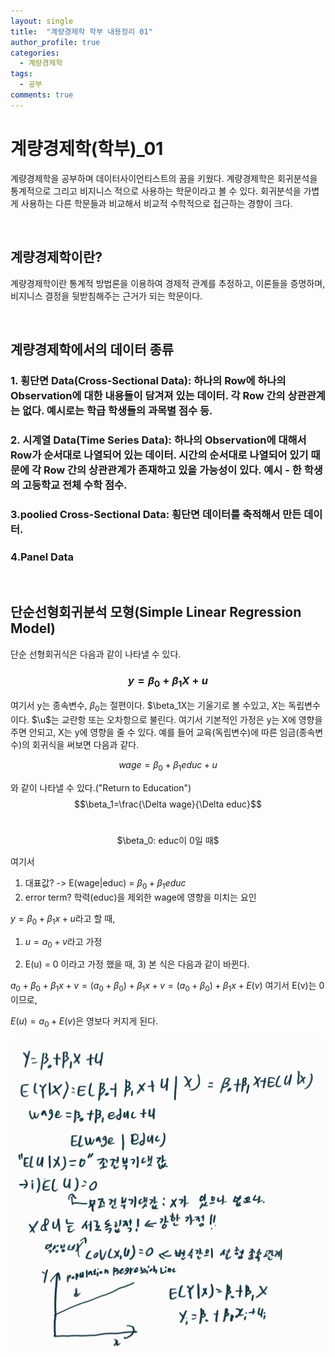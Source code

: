 ```yaml
---
layout: single
title:  "계량경제학 학부 내용정리 01"
author_profile: true
categories:
  - 계량경제학
tags:
  - 공부
comments: true
---
```


# 계량경제학(학부)_01
계량경제학을 공부하며 데이터사이언티스트의 꿈을 키웠다. 계량경제학은 회귀분석을 통계적으로 그리고 비지니스 적으로 사용하는 학문이라고 볼 수 있다. 회귀분석을 가볍게 사용하는 다른 학문들과 비교해서 비교적 수학적으로 접근하는 경향이 크다.

<br />

## 계량경제학이란?
계량경제학이란 통계적 방법론을 이용하여 경제적 관계를 추정하고, 이론들을 증명하며, 비지니스 결정을 뒷받침해주는 근거가 되는 학문이다.

<br />

## 계량경제학에서의 데이터 종류
### 1. 횡단면 Data(Cross-Sectional Data): 하나의 Row에 하나의 Observation에 대한 내용들이 담겨져 있는 데이터. 각 Row 간의 상관관계는 없다. 예시로는 학급 학생들의 과목별 점수 등.
### 2. 시계열 Data(Time Series Data): 하나의 Observation에 대해서 Row가 순서대로 나열되어 있는 데이터. 시간의 순서대로 나열되어 있기 때문에 각 Row 간의 상관관계가 존재하고 있을 가능성이 있다. 예시 - 한 학생의 고등학교 전체 수학 점수.
### 3.poolied Cross-Sectional Data: 횡단면 데이터를 축적해서 만든 데이터.
### 4.Panel Data

<br />

## 단순선형회귀분석 모형(Simple Linear Regression Model)
단순 선형회귀식은 다음과 같이 나타낼 수 있다.
### $$y=\beta_0+\beta_1X+u$$
여기서 y는 종속변수, $\beta_0$는 절편이다. $\beta_1X는 기울기로 볼 수있고, $X$는 독립변수이다. $\u$는 교란항 또는 오차항으로 불린다. 여기서 기본적인 가정은 y는 X에 영향을 주면 안되고, X는 y에 영향을 줄 수 있다. 예를 들어 교육(독립변수)에 따른 임금(종속변수)의 회귀식을 써보면 다음과 같다.

$$wage=\beta_0+\beta_1educ+u$$

와 같이 나타낼 수 있다.("Return to Education")
$$\beta_1=\frac{\Delta wage}{\Delta educ}$$
<br />
<center>$\beta_0: educ이 0일 때$</center>

여기서
1. 대표값? -> E(wage|educ) = $\beta_0+\beta_{1}educ$
2. error term? 학력(educ)을 제외한 wage에 영향을 미치는 요인

$y=\beta_0+\beta_1x+u$라고 할 때,

1) $u = a_0+v$라고 가정

2) E(u) = 0 이라고 가정 했을 때, 3) 본 식은 다음과 같이 바뀐다.

$a_0+\beta_0+\beta_1x+v = (a_0+\beta_0)+\beta_1x+v = (a_0+\beta_0)+\beta_1x+E(v)$ 여기서 E(v)는 0이므로,

$E(u)=a_0+E(v)$은 영보다 커지게 된다.

![eco01](/assets/images/econometrics_01.jpg)
